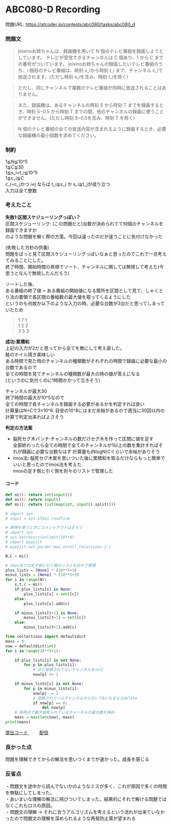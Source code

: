 # ABC080-D Recording 
問題URL:
<a href=https://atcoder.jp/contests/abc080/tasks/abc080_d>
https://atcoder.jp/contests/abc080/tasks/abc080_d
</a>

### 問題文
>joisinoお姉ちゃんは、録画機を用いて N 個のテレビ番組を録画しようとしています。
テレビが受信できるチャンネルは C 個あり、1 から C までの番号がついています。
joisinoお姉ちゃんの録画したいテレビ番組のうち、i 個目のテレビ番組は、時刻 s_iから時刻 t_i
​まで、チャンネル c_iで放送されます。(ただし時刻 s_iを含み、時刻 t_iを除く)

>ただし、同じチャンネルで複数のテレビ番組が同時に放送されることはありません。

>また、録画機は、あるチャンネルの時刻 S から時刻 T までを録画するとき、時刻 S−0.5 から時刻 T までの間、他のチャンネルの録画に使うことができません。(ただし時刻 S−0.5を含み、時刻 T を除く)

>N 個のテレビ番組の全ての放送内容が含まれるように録画するとき、必要な録画機の最小個数を求めてください。

### 制約  
1≦N≦10^5  
1≦C≦30  
1≦s_i<t_i≦10^5   
1≦c_i≦C  
c_i=c_jかつ i≠j ならば t_i≦s_j  か s_i≧t_jが成り立つ  
入力は全て整数

### 考えたこと
<b> 失敗1:区間スケジューリングっぽい？ </b>  
区間スケジューリング: (この問題だと)台数が決められてて何個のチャンネルを録画できますか  
のような問題を解く際の方策。今回は違ったのだが違うことに気付けなかった  

(失敗した方針の供養)  
問題をぱっと見て区間スケジューリングっぽいなぁと思ったのでこれで一旦考えてみることにした。  
終了時間、開始時間の昇順でソート、チャンネルに関しては無視して考えた(今思うとなんで無視したんだろう)  

ソートした後、  
ある番組の終了値 < ある番組の開始値になる箇所を区間として見て、しゃくとり法の要領で各区間の番組数の最大値を取ってくるようにした  
というのも何故か以下のような入力の時、必要な台数が3台だと思ってしまっていたため  
>1 7 1  
1 2 2  
3 5 3  


<b> 成功:累積和 </b>  
上記の入力が2だと思ってから全てを無にして考え直した。  
鮭のホイル焼き美味しい  
ある時間で見た時のチャンネルの種類数がそれぞれの時間で録画に必要な最小の台数であるので  
全ての時間を見てチャンネルの種類数が最大の時の値が答えになる  
(というのに気付くのに1時間かかって泣きそう)

チャンネルが最大30  
終了時間の最大が10^5なので  
全ての時間で各チャンネルを録画する必要があるかを判定すれば良い  
計算量はN×Cで3×10^6. 目安の10^8にはまだ余裕があるので適当に30回以内の計算で判定出来ればよさそう  

<b>判定の方法案</b>  

- 脳死セグ木パンチ:チャンネルの数だけセグ木を作って区間に値を足す  
全部終わったら全ての時間で全てのチャンネルが1以上の数を集計すればそれが録画に必要な台数なはず
計算量も(NlogN)Cぐらいで余裕がありそう
- imos法: 脳死セグ木案を思いついた後に累積和を取るだけならもっと簡単でいいと思ったのでimos法を考えた  
imosの足す側と引く側を別々のリストで管理した

#### コード　　
```python
def oi(): return int(input())
def os(): return input()
def mi(): return list(map(int, input().split()))

# import sys
# input = sys.stdin.readline

# 再帰を使うときにコメントアウトはずそう
# import sys
# sys.setrecursionlimit(10**8)
# import pypyjit
# pypyjit.set_param('max_unroll_recursion=-1')

N,C = mi()

# imos法での足す側と引く側のリストを別々で管理
plus_lists = [None] * (10**5+3)
minus_lists = [None] * (10**5+3)
for i in range(N):
    s,t,c = mi()
    if plus_lists[s] is None:
        plus_lists[s] = set([c])
    else:
        plus_lists[s].add(c)

    if minus_lists[t+1] is None:
        minus_lists[t+1] = set([c])
    else:
        minus_lists[t+1].add(c)

from collections import defaultdict
maxs = 0
now = defaultdict(int)
for i in range(10**5+2):

    if plus_lists[i] is not None:
        for p in plus_lists[i]:
        	# まだ登録されてないチャンネルなら+1
            now[p] += 1

    if minus_lists[i] is not None:
        for p in minus_lists[i]:
            now[p] -= 1
            # 登録されていらチャンネルから引いて0になるならdelete
            if now[p] == 0:
                del now[p]
    # 各時点で最大値見られているチャンネルの最大数を保存
    maxs = max(len(now), maxs)
print(maxs)
```

<a href=https://atcoder.jp/contests/abc080/submissions/34693937> 提出コード </a>　　
<a href=https://youtu.be/cPahvbMzFVs> 配信 </a>


### 良かった点  
問題を理解できてからの解法を思いつくまでが速かった。成長を感じる

### 反省点
・問題文を途中から読んでないかのようなミスが多く、これが原因で多くの時間を無駄にしてしまった。  
・あいまいな理解の解法に飛びついてしまった。結果的にそれで解ける問題ではなくこれもロスの原因。  
・問題文の理解 → それに合うアルゴリズムを考えるという流れが出来ていなかったので問題文の理解を深められるような再発防止策が望まれる

